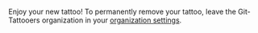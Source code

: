 Enjoy your new tattoo! To permanently remove your tattoo, leave the Git-Tattooers organization in your [organization settings](https://github.com/settings/organizations).<!-- {"uuid":"04a23f8e-9ea5-41f3-9760-34d712116096", "dates":{"2021-04-11": 2, "2021-04-12": 2, "2021-04-13": 1, "2021-04-14": 0, "2021-04-15": 4, "2021-04-16": 1, "2021-04-17": 4, "2021-04-18": 2, "2021-04-19": 1, "2021-04-20": 0, "2021-04-21": 0, "2021-04-22": 0, "2021-04-23": 0, "2021-04-24": 0, "2021-04-25": 4, "2021-04-26": 1, "2021-04-27": 1, "2021-04-28": 0, "2021-04-29": 4, "2021-04-30": 1, "2021-05-01": 4, "2021-05-02": 4, "2021-05-03": 2, "2021-05-04": 1, "2021-05-05": 3, "2021-05-06": 1, "2021-05-07": 3, "2021-05-08": 4, "2021-05-09": 1, "2021-05-10": 1, "2021-05-11": 1, "2021-05-12": 1, "2021-05-13": 4, "2021-05-14": 0, "2021-05-15": 0, "2021-05-16": 4, "2021-05-17": 3, "2021-05-18": 3, "2021-05-19": 0, "2021-05-20": 3, "2021-05-21": 1, "2021-05-22": 3, "2021-05-23": 0, "2021-05-24": 1, "2021-05-25": 2, "2021-05-26": 4, "2021-05-27": 3, "2021-05-28": 4, "2021-05-29": 3, "2021-05-30": 2, "2021-05-31": 4, "2021-06-01": 0, "2021-06-02": 0, "2021-06-03": 4, "2021-06-04": 1, "2021-06-05": 1, "2021-06-06": 3, "2021-06-07": 1, "2021-06-08": 4, "2021-06-09": 1, "2021-06-10": 3, "2021-06-11": 1, "2021-06-12": 4, "2021-06-13": 1, "2021-06-14": 0, "2021-06-15": 3, "2021-06-16": 1, "2021-06-17": 3, "2021-06-18": 2, "2021-06-19": 4, "2021-06-20": 1, "2021-06-21": 4, "2021-06-22": 2, "2021-06-23": 3, "2021-06-24": 3, "2021-06-25": 1, "2021-06-26": 1, "2021-06-27": 3, "2021-06-28": 1, "2021-06-29": 2, "2021-06-30": 3, "2021-07-01": 0, "2021-07-02": 4, "2021-07-03": 0, "2021-07-04": 0, "2021-07-05": 4, "2021-07-06": 3, "2021-07-07": 3, "2021-07-08": 2, "2021-07-09": 3, "2021-07-10": 0, "2021-07-11": 1, "2021-07-12": 0, "2021-07-13": 0, "2021-07-14": 2, "2021-07-15": 4, "2021-07-16": 4, "2021-07-17": 3, "2021-07-18": 0, "2021-07-19": 1, "2021-07-20": 1, "2021-07-21": 3, "2021-07-22": 3, "2021-07-23": 2, "2021-07-24": 2, "2021-07-25": 2, "2021-07-26": 2, "2021-07-27": 3, "2021-07-28": 1, "2021-07-29": 0, "2021-07-30": 1, "2021-07-31": 1, "2021-08-01": 0, "2021-08-02": 0, "2021-08-03": 2, "2021-08-04": 0, "2021-08-05": 4, "2021-08-06": 0, "2021-08-07": 2, "2021-08-08": 2, "2021-08-09": 1, "2021-08-10": 1, "2021-08-11": 2, "2021-08-12": 3, "2021-08-13": 0, "2021-08-14": 3, "2021-08-15": 4, "2021-08-16": 4, "2021-08-17": 4, "2021-08-18": 1, "2021-08-19": 4, "2021-08-20": 1, "2021-08-21": 0, "2021-08-22": 1, "2021-08-23": 1, "2021-08-24": 0, "2021-08-25": 3, "2021-08-26": 4, "2021-08-27": 0, "2021-08-28": 2, "2021-08-29": 2, "2021-08-30": 3, "2021-08-31": 1, "2021-09-01": 2, "2021-09-02": 1, "2021-09-03": 4, "2021-09-04": 4, "2021-09-05": 1, "2021-09-06": 4, "2021-09-07": 2, "2021-09-08": 1, "2021-09-09": 3, "2021-09-10": 1, "2021-09-11": 4, "2021-09-12": 3, "2021-09-13": 0, "2021-09-14": 3, "2021-09-15": 2, "2021-09-16": 0, "2021-09-17": 2, "2021-09-18": 2, "2021-09-19": 1, "2021-09-20": 4, "2021-09-21": 2, "2021-09-22": 4, "2021-09-23": 4, "2021-09-24": 1, "2021-09-25": 3, "2021-09-26": 0, "2021-09-27": 1, "2021-09-28": 1, "2021-09-29": 3, "2021-09-30": 4, "2021-10-01": 3, "2021-10-02": 3, "2021-10-03": 3, "2021-10-04": 4, "2021-10-05": 0, "2021-10-06": 2, "2021-10-07": 1, "2021-10-08": 2, "2021-10-09": 3, "2021-10-10": 4, "2021-10-11": 3, "2021-10-12": 1, "2021-10-13": 3, "2021-10-14": 0, "2021-10-15": 3, "2021-10-16": 2, "2021-10-17": 2, "2021-10-18": 0, "2021-10-19": 1, "2021-10-20": 0, "2021-10-21": 3, "2021-10-22": 0, "2021-10-23": 3, "2021-10-24": 4, "2021-10-25": 4, "2021-10-26": 2, "2021-10-27": 1, "2021-10-28": 4, "2021-10-29": 1, "2021-10-30": 1, "2021-10-31": 0, "2021-11-01": 2, "2021-11-02": 2, "2021-11-03": 0, "2021-11-04": 1, "2021-11-05": 1, "2021-11-06": 0, "2021-11-07": 1, "2021-11-08": 4, "2021-11-09": 0, "2021-11-10": 3, "2021-11-11": 0, "2021-11-12": 1, "2021-11-13": 2, "2021-11-14": 4, "2021-11-15": 0, "2021-11-16": 4, "2021-11-17": 2, "2021-11-18": 1, "2021-11-19": 2, "2021-11-20": 4, "2021-11-21": 2, "2021-11-22": 2, "2021-11-23": 0, "2021-11-24": 3, "2021-11-25": 0, "2021-11-26": 0, "2021-11-27": 1, "2021-11-28": 0, "2021-11-29": 2, "2021-11-30": 0, "2021-12-01": 0, "2021-12-02": 2, "2021-12-03": 3, "2021-12-04": 4, "2021-12-05": 4, "2021-12-06": 0, "2021-12-07": 3, "2021-12-08": 4, "2021-12-09": 3, "2021-12-10": 1, "2021-12-11": 0, "2021-12-12": 0, "2021-12-13": 2, "2021-12-14": 0, "2021-12-15": 0, "2021-12-16": 0, "2021-12-17": 0, "2021-12-18": 0, "2021-12-19": 3, "2021-12-20": 3, "2021-12-21": 0, "2021-12-22": 1, "2021-12-23": 2, "2021-12-24": 3, "2021-12-25": 3, "2021-12-26": 3, "2021-12-27": 1, "2021-12-28": 3, "2021-12-29": 4, "2021-12-30": 3, "2021-12-31": 1, "2022-01-01": 3, "2022-01-02": 1, "2022-01-03": 0, "2022-01-04": 0, "2022-01-05": 1, "2022-01-06": 0, "2022-01-07": 4, "2022-01-08": 4, "2022-01-09": 1, "2022-01-10": 2, "2022-01-11": 3, "2022-01-12": 1, "2022-01-13": 1, "2022-01-14": 0, "2022-01-15": 3, "2022-01-16": 0, "2022-01-17": 2, "2022-01-18": 2, "2022-01-19": 2, "2022-01-20": 1, "2022-01-21": 1, "2022-01-22": 3, "2022-01-23": 1, "2022-01-24": 3, "2022-01-25": 1, "2022-01-26": 2, "2022-01-27": 2, "2022-01-28": 4, "2022-01-29": 0, "2022-01-30": 2, "2022-01-31": 0, "2022-02-01": 3, "2022-02-02": 0, "2022-02-03": 1, "2022-02-04": 4, "2022-02-05": 3, "2022-02-06": 0, "2022-02-07": 2, "2022-02-08": 3, "2022-02-09": 0, "2022-02-10": 0, "2022-02-11": 2, "2022-02-12": 1, "2022-02-13": 3, "2022-02-14": 4, "2022-02-15": 4, "2022-02-16": 3, "2022-02-17": 0, "2022-02-18": 3, "2022-02-19": 2, "2022-02-20": 0, "2022-02-21": 0, "2022-02-22": 2, "2022-02-23": 1, "2022-02-24": 0, "2022-02-25": 3, "2022-02-26": 1, "2022-02-27": 3, "2022-02-28": 3, "2022-03-01": 1, "2022-03-02": 1, "2022-03-03": 2, "2022-03-04": 3, "2022-03-05": 4, "2022-03-06": 2, "2022-03-07": 4, "2022-03-08": 4, "2022-03-09": 4, "2022-03-10": 1, "2022-03-11": 3, "2022-03-12": 3, "2022-03-13": 3, "2022-03-14": 3, "2022-03-15": 4, "2022-03-16": 4, "2022-03-17": 1, "2022-03-18": 3, "2022-03-19": 2, "2022-03-20": 4, "2022-03-21": 0, "2022-03-22": 2, "2022-03-23": 1, "2022-03-24": 1, "2022-03-25": 0, "2022-03-26": 4, "2022-03-27": 3, "2022-03-28": 4, "2022-03-29": 3, "2022-03-30": 1, "2022-03-31": 2, "2022-04-01": 0, "2022-04-02": 2, "2022-04-03": 2, "2022-04-04": 1, "2022-04-05": 2, "2022-04-06": 0, "2022-04-07": 4, "2022-04-08": 0, "2022-04-09": 1}} -->
